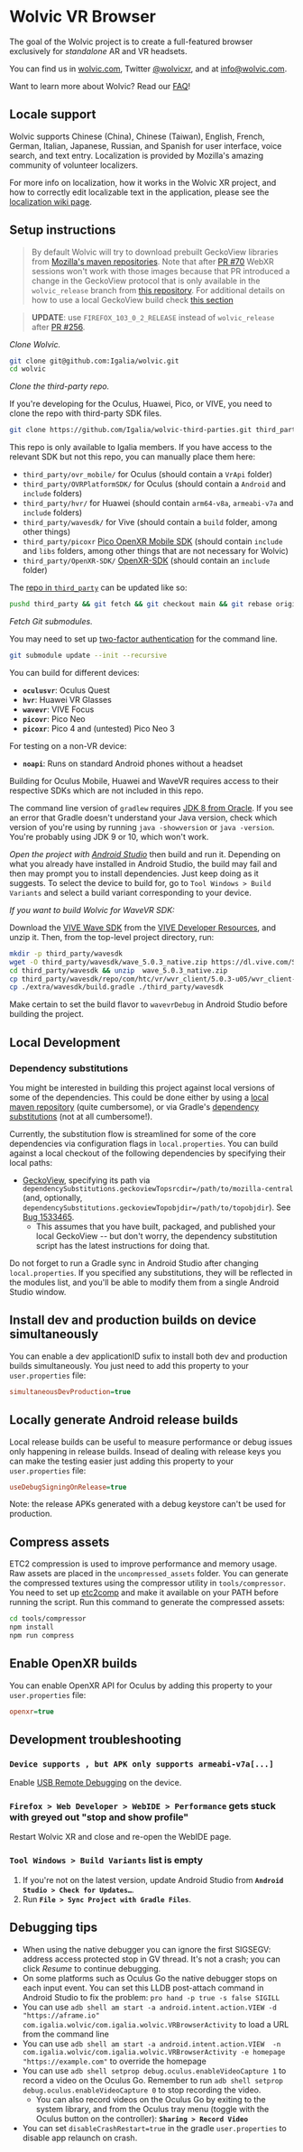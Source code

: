 # Wolvic VR Browser

The goal of the Wolvic project is to create a full-featured browser exclusively for *standalone* AR and VR headsets.

You can find us in [wolvic.com](https://www.wolvic.com), Twitter [@wolvicxr](https://twitter.com/wolvicxr), and at [info@wolvic.com](mailto:info@wolvic.com).

Want to learn more about Wolvic? Read our [FAQ](https://wolvic.com/en/faq)!

## Locale support

Wolvic supports Chinese (China), Chinese (Taiwan), English, French, German, Italian, Japanese, Russian, and Spanish for user interface, voice search, and text entry. Localization is provided by Mozilla's amazing community of volunteer localizers.

For more info on localization, how it works in the Wolvic XR project, and how to correctly edit localizable text in the application, please see the [localization wiki page](https://github.com/MozillaReality/FirefoxReality/wiki/Localization).

## Setup instructions

> By default Wolvic will try to download prebuilt GeckoView libraries from [Mozilla's maven repositories](https://maven.mozilla.org/maven2/org/mozilla/geckoview/?prefix=maven2/org/mozilla/geckoview/). Note that after [PR #70](https://github.com/Igalia/wolvic/pull/70) WebXR sessions won't work with those images because that PR introduced a change in the GeckoView protocol that is only available in the `wolvic_release` branch from [this repository](https://github.com/Igalia/gecko-dev/). For additional details on how to use a local GeckoView build check [this section](#dependency-substitutions)

>  **UPDATE**: use `FIREFOX_103_0_2_RELEASE` instead of `wolvic_release` after [PR #256](https://github.com/Igalia/wolvic/pull/256).

*Clone Wolvic.*

```bash
git clone git@github.com:Igalia/wolvic.git
cd wolvic
```

*Clone the third-party repo.*

If you're developing for the Oculus, Huawei, Pico, or VIVE, you need to clone the repo with third-party SDK files.

```bash
git clone https://github.com/Igalia/wolvic-third-parties.git third_party
```

This repo is only available to Igalia members. If you have access to the relevant SDK but not this repo, you can manually place them here:

 - `third_party/ovr_mobile/` for Oculus (should contain a `VrApi` folder)
 - `third_party/OVRPlatformSDK/` for Oculus (should contain a `Android` and `include` folders)
 - `third_party/hvr/` for Huawei (should contain  `arm64-v8a`, `armeabi-v7a` and `include` folders)
 - `third_party/wavesdk/` for Vive (should contain a `build` folder, among other things)
 - `third_party/picoxr` [Pico OpenXR Mobile SDK](https://developer-global.pico-interactive.com/sdk?deviceId=1&platformId=3&itemId=11) (should contain `include` and `libs` folders, among other things that are not necessary for Wolvic)
 - `third_party/OpenXR-SDK/` [OpenXR-SDK](https://github.com/KhronosGroup/OpenXR-SDK) (should contain an `include` folder)

The [repo in `third_party`](https://github.com/Igalia/wolvic-third-parties) can be updated like so:

```bash
pushd third_party && git fetch && git checkout main && git rebase origin/main && popd
```

*Fetch Git submodules.*

You may need to set up [two-factor authentication](https://blog.github.com/2013-09-03-two-factor-authentication/#how-does-it-work-for-command-line-git) for the command line.

```bash
git submodule update --init --recursive
```

You can build for different devices:

- **`oculusvr`**: Oculus Quest
- **`hvr`**: Huawei VR Glasses
- **`wavevr`**: VIVE Focus
- **`picovr`**: Pico Neo
- **`picoxr`**: Pico 4 and (untested) Pico Neo 3

For testing on a non-VR device:

- **`noapi`**: Runs on standard Android phones without a headset

Building for Oculus Mobile, Huawei and WaveVR requires access to their respective SDKs which are not included in this repo.

The command line version of `gradlew` requires [JDK 8 from Oracle](http://www.oracle.com/technetwork/java/javase/downloads/jdk8-downloads-2133151.html). If you see an error that Gradle doesn't understand your Java version, check which version of you're using by running `java -showversion` or `java -version`. You're probably using JDK 9 or 10, which won't work.

*Open the project with [Android Studio](https://developer.android.com/studio/index.html)* then build and run it. Depending on what you already have installed in Android Studio, the build may fail and then may prompt you to install dependencies. Just keep doing as it suggests. To select the device to build for, go to `Tool Windows > Build Variants` and select a build variant corresponding to your device.

*If you want to build Wolvic for WaveVR SDK:*

Download the [VIVE Wave SDK](https://developer.vive.com/resources/knowledgebase/wave-sdk/) from the [VIVE Developer Resources](https://vivedeveloper.com/), and unzip it. Then, from the top-level project directory, run:

```bash
mkdir -p third_party/wavesdk
wget -O third_party/wavesdk/wave_5.0.3_native.zip https://dl.vive.com/SDK/wave/wave_5.0.3_native.zip
cd third_party/wavesdk && unzip  wave_5.0.3_native.zip
cp third_party/wavesdk/repo/com/htc/vr/wvr_client/5.0.3-u05/wvr_client-5.0.3-u05.aar third_party/wavesdk/wvr_client-5.0.3-u05.aar
cp ./extra/wavesdk/build.gradle ./third_party/wavesdk
```

Make certain to set the build flavor to `wavevrDebug` in Android Studio before building the project.

## Local Development

### Dependency substitutions

You might be interested in building this project against local versions of some of the dependencies.
This could be done either by using a [local maven repository](https://mozilla-mobile.github.io/android-components/contributing/testing-components-inside-app) (quite cumbersome), or via Gradle's [dependency substitutions](https://docs.gradle.org/current/userguide/customizing_dependency_resolution_behavior.html) (not at all cumbersome!).

Currently, the substitution flow is streamlined for some of the core dependencies via configuration flags in `local.properties`. You can build against a local checkout of the following dependencies by specifying their local paths:
- [GeckoView](https://hg.mozilla.org/mozilla-central), specifying its path via `dependencySubstitutions.geckoviewTopsrcdir=/path/to/mozilla-central` (and, optionally, `dependencySubstitutions.geckoviewTopobjdir=/path/to/topobjdir`). See [Bug 1533465](https://bugzilla.mozilla.org/show_bug.cgi?id=1533465).
  - This assumes that you have built, packaged, and published your local GeckoView -- but don't worry, the dependency substitution script has the latest instructions for doing that.

Do not forget to run a Gradle sync in Android Studio after changing `local.properties`. If you specified any substitutions, they will be reflected in the modules list, and you'll be able to modify them from a single Android Studio window.


## Install dev and production builds on device simultaneously

You can enable a dev applicationID sufix to install both dev and production builds simultaneously. You just need to add this property to your `user.properties` file:

```ini
simultaneousDevProduction=true
```
## Locally generate Android release builds

Local release builds can be useful to measure performance or debug issues only happening in release builds. Insead of dealing with release keys you can make the testing easier just adding this property to your `user.properties` file:

```ini
useDebugSigningOnRelease=true
```

Note: the release APKs generated with a debug keystore can't be used for production.

## Compress assets

ETC2 compression is used to improve performance and memory usage. Raw assets are placed in the `uncompressed_assets` folder. You can generate the compressed textures using the compressor utility in `tools/compressor`. You need to set up [etc2comp](https://github.com/google/etc2comp) and make it available on your PATH before running the script. Run this command to generate the compressed assets:

```bash
cd tools/compressor
npm install
npm run compress
```

## Enable OpenXR builds
You can enable OpenXR API for Oculus by adding this property to your `user.properties` file:

```ini
openxr=true
```

## Development troubleshooting

### `Device supports , but APK only supports armeabi-v7a[...]`

Enable [USB Remote Debugging](https://github.com/MozillaReality/FirefoxReality/wiki/Developer-Info#remote-debugging) on the device.

### **`Firefox > Web Developer > WebIDE > Performance`** gets stuck with greyed out "stop and show profile"

Restart Wolvic XR and close and re-open the WebIDE page.

### **`Tool Windows > Build Variants`** list is empty

1. If you're not on the latest version, update Android Studio from **`Android Studio > Check for Updates…`**.
2. Run **`File > Sync Project with Gradle Files`**.

## Debugging tips

- When using the native debugger you can ignore the first SIGSEGV: address access protected stop in GV thread. It's not a crash; you can click *Resume* to continue debugging.
- On some platforms such as Oculus Go the native debugger stops on each input event. You can set this LLDB post-attach command in Android Studio to fix the problem: `pro hand -p true -s false SIGILL`
- You can use `adb shell am start -a android.intent.action.VIEW -d "https://aframe.io" com.igalia.wolvic/com.igalia.wolvic.VRBrowserActivity` to load a URL from the command line
- You can use `adb shell am start -a android.intent.action.VIEW  -n com.igalia.wolvic/com.igalia.wolvic.VRBrowserActivity -e homepage "https://example.com"` to override the homepage
- You can use `adb shell setprop debug.oculus.enableVideoCapture 1` to record a video on the Oculus Go. Remember to run `adb shell setprop debug.oculus.enableVideoCapture 0` to stop recording the video.
    - You can also record videos on the Oculus Go by exiting to the system library, and from the Oculus tray menu (toggle with the Oculus button on the controller): **`Sharing > Record Video`**
- You can set `disableCrashRestart=true` in the gradle `user.properties` to disable app relaunch on crash.
